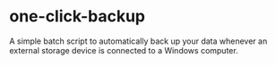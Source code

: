 # one-click-backup
A simple batch script to automatically back up your data whenever an external storage device is connected to a Windows computer.
